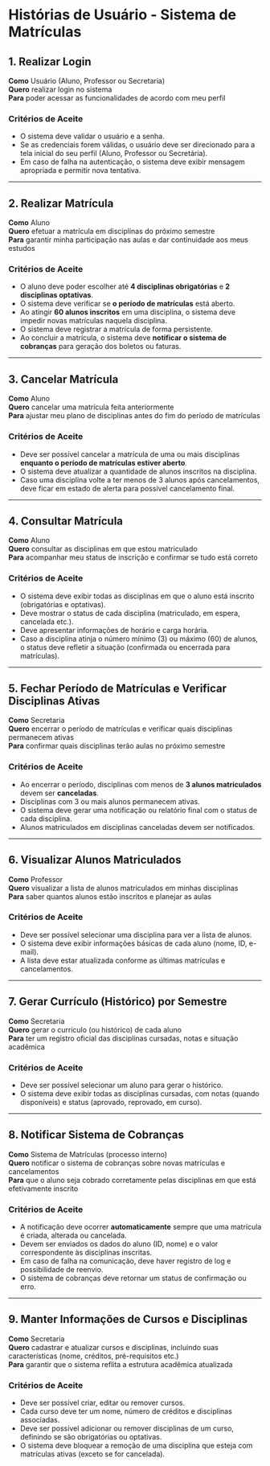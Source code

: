 # Histórias de Usuário - Sistema de Matrículas

## 1. Realizar Login

**Como** Usuário (Aluno, Professor ou Secretaria)  
**Quero** realizar login no sistema  
**Para** poder acessar as funcionalidades de acordo com meu perfil

### Critérios de Aceite
- O sistema deve validar o usuário e a senha.
- Se as credenciais forem válidas, o usuário deve ser direcionado para a tela inicial do seu perfil (Aluno, Professor ou Secretária).
- Em caso de falha na autenticação, o sistema deve exibir mensagem apropriada e permitir nova tentativa.

---

## 2. Realizar Matrícula

**Como** Aluno  
**Quero** efetuar a matrícula em disciplinas do próximo semestre  
**Para** garantir minha participação nas aulas e dar continuidade aos meus estudos

### Critérios de Aceite
- O aluno deve poder escolher até **4 disciplinas obrigatórias** e **2 disciplinas optativas**.
- O sistema deve verificar se **o período de matrículas** está aberto.
- Ao atingir **60 alunos inscritos** em uma disciplina, o sistema deve impedir novas matrículas naquela disciplina.
- O sistema deve registrar a matrícula de forma persistente.
- Ao concluir a matrícula, o sistema deve **notificar o sistema de cobranças** para geração dos boletos ou faturas.

---

## 3. Cancelar Matrícula

**Como** Aluno  
**Quero** cancelar uma matrícula feita anteriormente  
**Para** ajustar meu plano de disciplinas antes do fim do período de matrículas

### Critérios de Aceite
- Deve ser possível cancelar a matrícula de uma ou mais disciplinas **enquanto o período de matrículas estiver aberto**.
- O sistema deve atualizar a quantidade de alunos inscritos na disciplina.
- Caso uma disciplina volte a ter menos de 3 alunos após cancelamentos, deve ficar em estado de alerta para possível cancelamento final.
---

## 4. Consultar Matrícula

**Como** Aluno  
**Quero** consultar as disciplinas em que estou matriculado  
**Para** acompanhar meu status de inscrição e confirmar se tudo está correto

### Critérios de Aceite
- O sistema deve exibir todas as disciplinas em que o aluno está inscrito (obrigatórias e optativas).
- Deve mostrar o status de cada disciplina (matriculado, em espera, cancelada etc.).
- Deve apresentar informações de horário e carga horária.
- Caso a disciplina atinja o número mínimo (3) ou máximo (60) de alunos, o status deve refletir a situação (confirmada ou encerrada para matrículas).

---

## 5. Fechar Período de Matrículas e Verificar Disciplinas Ativas

**Como** Secretaria  
**Quero** encerrar o período de matrículas e verificar quais disciplinas permanecem ativas  
**Para** confirmar quais disciplinas terão aulas no próximo semestre

### Critérios de Aceite
- Ao encerrar o período, disciplinas com menos de **3 alunos matriculados** devem ser **canceladas**.
- Disciplinas com 3 ou mais alunos permanecem ativas.
- O sistema deve gerar uma notificação ou relatório final com o status de cada disciplina.
- Alunos matriculados em disciplinas canceladas devem ser notificados.

---

## 6. Visualizar Alunos Matriculados

**Como** Professor  
**Quero** visualizar a lista de alunos matriculados em minhas disciplinas  
**Para** saber quantos alunos estão inscritos e planejar as aulas

### Critérios de Aceite
- Deve ser possível selecionar uma disciplina para ver a lista de alunos.
- O sistema deve exibir informações básicas de cada aluno (nome, ID, e-mail).
- A lista deve estar atualizada conforme as últimas matrículas e cancelamentos.

---

## 7. Gerar Currículo (Histórico) por Semestre

**Como** Secretaria  
**Quero** gerar o currículo (ou histórico) de cada aluno  
**Para** ter um registro oficial das disciplinas cursadas, notas e situação acadêmica

### Critérios de Aceite
- Deve ser possível selecionar um aluno para gerar o histórico.
- O sistema deve exibir todas as disciplinas cursadas, com notas (quando disponíveis) e status (aprovado, reprovado, em curso).
---

## 8. Notificar Sistema de Cobranças

**Como** Sistema de Matrículas (processo interno)  
**Quero** notificar o sistema de cobranças sobre novas matrículas e cancelamentos  
**Para** que o aluno seja cobrado corretamente pelas disciplinas em que está efetivamente inscrito

### Critérios de Aceite
- A notificação deve ocorrer **automaticamente** sempre que uma matrícula é criada, alterada ou cancelada.
- Devem ser enviados os dados do aluno (ID, nome) e o valor correspondente às disciplinas inscritas.
- Em caso de falha na comunicação, deve haver registro de log e possibilidade de reenvio.
- O sistema de cobranças deve retornar um status de confirmação ou erro.

---

## 9. Manter Informações de Cursos e Disciplinas

**Como** Secretaria  
**Quero** cadastrar e atualizar cursos e disciplinas, incluindo suas características (nome, créditos, pré-requisitos etc.)  
**Para** garantir que o sistema reflita a estrutura acadêmica atualizada

### Critérios de Aceite
- Deve ser possível criar, editar ou remover cursos.
- Cada curso deve ter um nome, número de créditos e disciplinas associadas.
- Deve ser possível adicionar ou remover disciplinas de um curso, definindo se são obrigatórias ou optativas.
- O sistema deve bloquear a remoção de uma disciplina que esteja com matrículas ativas (exceto se for cancelada).

